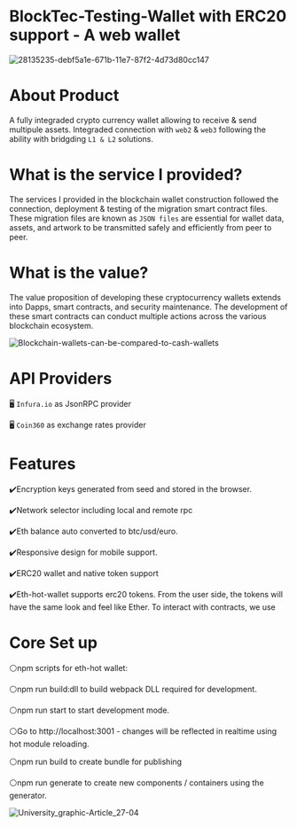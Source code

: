 # BlockTec-Testing-Wallet with ERC20 support - A web wallet

![28135235-debf5a1e-671b-11e7-87f2-4d73d80cc147](https://user-images.githubusercontent.com/59753390/137060859-76b92356-54d7-431f-bd2c-a99a95232daa.gif)


# About Product 
A fully integraded crypto currency wallet allowing to receive & send multipule assets.
Integraded connection with ```web2``` & ```web3``` following the ability with bridgding ```L1 & L2``` solutions.


# What is the service I provided?

The services I provided in the blockchain wallet construction followed the connection, deployment & testing of the migration smart contract files. These migration files are known as ```JSON files``` are essential for wallet data, assets, and artwork to be transmitted safely and efficiently from peer to peer.


# What is the value?

The value proposition of developing these cryptocurrency wallets extends into Dapps, smart contracts, and security maintenance. The development of these smart contracts can conduct multiple actions across the various blockchain ecosystem.


![Blockchain-wallets-can-be-compared-to-cash-wallets](https://user-images.githubusercontent.com/59753390/136678429-b3a78d8b-7254-4184-9d7d-e5c9a5f65551.jpg)

# API Providers

🖥️ ```Infura.io``` as JsonRPC provider
 
🖥️ ```Coin360``` as exchange rates provider


# Features

✔️Encryption keys generated from seed and stored in the browser.

✔️Network selector including local and remote rpc

✔️Eth balance auto converted to btc/usd/euro.

✔️Responsive design for mobile support.

✔️ERC20 wallet and native token support

✔️Eth-hot-wallet supports erc20 tokens. From the user side, the tokens will have the same look and feel like Ether. To interact with contracts, we use


# Core Set up

⚪npm scripts for eth-hot wallet:

⚪npm run build:dll to build webpack DLL required for development.

⚪npm run start to start development mode. 

⚪Go to http://localhost:3001 - changes will be reflected in realtime using hot module reloading.

⚪npm run build to create bundle for publishing

⚪npm run generate to create new components / containers using the generator.


![University_graphic-Article_27-04](https://user-images.githubusercontent.com/59753390/137054159-5b2a6493-079d-4b3b-b1ca-6255177a3a36.png)
